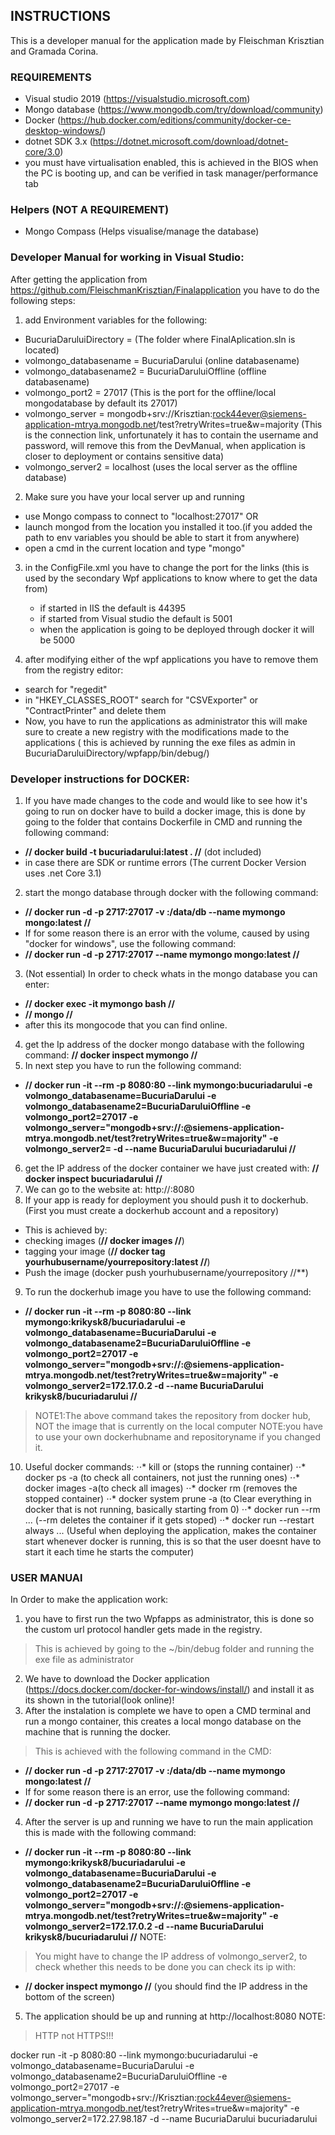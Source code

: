 ## INSTRUCTIONS

This is a developer manual for the application made by Fleischman Krisztian and Gramada Corina.

### REQUIREMENTS
- Visual studio 2019 (https://visualstudio.microsoft.com)
- Mongo database (https://www.mongodb.com/try/download/community)
- Docker (https://hub.docker.com/editions/community/docker-ce-desktop-windows/)
- dotnet SDK 3.x  (https://dotnet.microsoft.com/download/dotnet-core/3.0)
- you must have virtualisation enabled, this is achieved in the BIOS when the PC is booting up, and can be verified in task manager/performance tab


### Helpers (NOT A REQUIREMENT)
 - Mongo Compass (Helps visualise/manage the database)

### Developer Manual for working in Visual Studio:
After getting the application from https://github.com/FleischmanKrisztian/Finalapplication you have to do the following steps:
1. add Environment variables for the following:
- BucuriaDaruluiDirectory  =  (The folder where FinalAplication.sln is located)
- volmongo_databasename  =  BucuriaDarului  (online databasename)
- volmongo_databasename2  = BucuriaDaruluiOffline   (offline databasename)
- volmongo_port2 = 27017 (This is the port for the offline/local mongodatabase by default its 27017)
- volmongo_server  =  mongodb+srv://Krisztian:rock44ever@siemens-application-mtrya.mongodb.net/test?retryWrites=true&w=majority   (This is the connection link, unfortunately it has to contain the username and password, will remove this from the DevManual, when application is closer to deployment or contains sensitive data)
- volmongo_server2  =  localhost (uses the local server as the offline database)

2. Make sure you have your local server up and running
- use Mongo compass to connect to "localhost:27017"
OR
- launch mongod from the location you installed it too.(if you added the path to env variables you should be able to start it from anywhere)
- open a cmd in the current location and type "mongo"


3. in the ConfigFile.xml you have to change the port for the links (this is used by the secondary Wpf applications to know where to get the data from)
    - if started in IIS the default is 44395
    - if started from Visual studio the default is 5001
    - when the application is going to be deployed through docker it will be 5000

4. after modifying either of the wpf applications you have to remove them from the registry editor:
- search for "regedit"
- in "HKEY_CLASSES_ROOT" search for "CSVExporter" or "ContractPrinter" and delete them
- Now, you have to run the applications as administrator this will make sure to create a new registry with the modifications made to the applications ( this is achieved by running the exe files as admin in BucuriaDaruluiDirectory/wpfapp/bin/debug/)

### Developer instructions for DOCKER:


1. If you have made changes to the code and would like to see how it's going to run on docker have to build a docker image, this is done by going to the folder that contains Dockerfile in CMD and running the following command:
- **//   docker build -t bucuriadarului:latest .   //**  (dot included)
- in case there are SDK or runtime errors (The current Docker Version uses .net Core 3.1)
2. start the mongo database through docker with the following command:
- **//   docker run -d -p 2717:27017 -v :/data/db --name mymongo mongo:latest   //**
- If for some reason there is an error with the volume, caused by using "docker for windows", use the following command:
- **//   docker run -d -p 2717:27017 --name mymongo mongo:latest   //**
3. (Not essential) In order to check whats in the mongo database you can enter:
- **//   docker exec -it mymongo bash   //**
- **//   mongo   //**
- after this its mongocode that you can find online.
4. get the Ip address of the docker mongo database with the following command:
**//   docker inspect mymongo   //**
5. In next step you have to run the following command:
- **//   docker run -it --rm -p 8080:80 --link mymongo:bucuriadarului -e volmongo_databasename=BucuriaDarului -e volmongo_databasename2=BucuriaDaruluiOffline -e volmongo_port2=27017 -e volmongo_server="mongodb+srv://<username>:<password>@siemens-application-mtrya.mongodb.net/test?retryWrites=true&w=majority" -e volmongo_server2=<IP address of the mongo database> -d --name BucuriaDarului bucuriadarului   //**
6. get the IP address of the docker container we have just created with:
**//   docker inspect bucuriadarului   //**
7. We can go to the website at:
http://<Ipofcontainer>:8080
8. If your app is ready for deployment you should push it to dockerhub.(First you must create a dockerhub account and a repository)
- This is achieved by:
- checking images (**//   docker images   //**)
- tagging your image (**//   docker tag <IDOFIMAGE> yourhubusername/yourrepository:latest   //**) 
- Push the image (docker push yourhubusername/yourrepository   //**)
9. To run the dockerhub image you have to use the following command:
- **//   docker run -it --rm -p 8080:80 --link mymongo:krikysk8/bucuriadarului -e volmongo_databasename=BucuriaDarului -e volmongo_databasename2=BucuriaDaruluiOffline -e volmongo_port2=27017 -e volmongo_server="mongodb+srv://<username>:<password>@siemens-application-mtrya.mongodb.net/test?retryWrites=true&w=majority" -e volmongo_server2=172.17.0.2 -d --name BucuriaDarului krikysk8/bucuriadarului   //**
>  NOTE1:The above command takes the repository from docker hub, NOT the image that is currently on the local computer
>  NOTE:you have to use your own dockerhubname and repositoryname if you changed it.
10. Useful docker commands:
⋅⋅* kill <id> or <name> (stops the running container)
⋅⋅* docker ps -a (to check all containers, not just the running ones)
⋅⋅* docker images -a(to check all images)
⋅⋅* docker rm <id> (removes the stopped container)
⋅⋅* docker system prune -a (to Clear everything in docker that is not running, basically starting from 0)
⋅⋅* docker run --rm ... (--rm deletes the container if it gets stoped)
⋅⋅* docker run --restart always ... (Useful when deploying the application, makes the container start whenever docker is running, this is so that the user doesnt have to start it each time he starts the computer) 


### USER MANUAl
In Order to make the application work:
1. you have to first run the two Wpfapps as administrator, this is done so the custom url protocol handler gets made in the registry.
>This is achieved by going to the ~/bin/debug folder and running the exe file as administrator
2. We have to download the Docker application (https://docs.docker.com/docker-for-windows/install/) and install it as its shown in the tutorial(look online)!
3. After the instalation is complete we have to open a CMD terminal and run a mongo container, this creates a local mongo database on the machine that is running the docker. 
>This is achieved with the following command in the CMD:
- **//   docker run -d -p 2717:27017 -v :/data/db --name mymongo mongo:latest   //**
- If for some reason there is an error, use the following command:
- **//   docker run -d -p 2717:27017 --name mymongo mongo:latest   //**
4. After the server is up and running we have to run the main application this is made with the following command:
- **//   docker run -it --rm -p 8080:80 --link mymongo:krikysk8/bucuriadarului -e volmongo_databasename=BucuriaDarului -e volmongo_databasename2=BucuriaDaruluiOffline -e volmongo_port2=27017 -e volmongo_server="mongodb+srv://<username>:<password>@siemens-application-mtrya.mongodb.net/test?retryWrites=true&w=majority" -e volmongo_server2=172.17.0.2 -d --name BucuriaDarului krikysk8/bucuriadarului   //**
NOTE:
>You might have to change the IP address of volmongo_server2, to check whether this needs to be done you can check its ip with:
- **//   docker inspect mymongo   //**  (you should find the IP address in the bottom of the screen)
5. The application should be up and running at http://localhost:8080
NOTE:
> HTTP not HTTPS!!!

docker run -it -p 8080:80 --link mymongo:bucuriadarului -e volmongo_databasename=BucuriaDarului -e volmongo_databasename2=BucuriaDaruluiOffline -e volmongo_port2=27017 -e volmongo_server="mongodb+srv://Krisztian:rock44ever@siemens-application-mtrya.mongodb.net/test?retryWrites=true&w=majority" -e volmongo_server2=172.27.98.187 -d --name BucuriaDarului bucuriadarului

